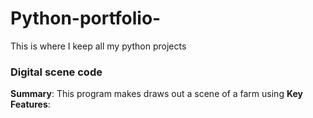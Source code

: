 # Python-portfolio-
This is where I keep all my python projects 


### Digital scene code 
**Summary**: This program makes draws out a scene of a farm using 
**Key Features**: 

